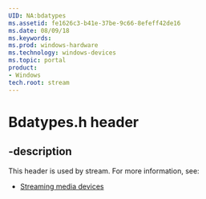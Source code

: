 ```yaml
---
UID: NA:bdatypes
ms.assetid: fe1626c3-b41e-37be-9c66-8efeff42de16
ms.date: 08/09/18
ms.keywords: 
ms.prod: windows-hardware
ms.technology: windows-devices
ms.topic: portal
product:
- Windows
tech.root: stream
---
```


# Bdatypes.h header


## -description


This header is used by stream. For more information, see:

- [Streaming media devices](../_stream/index.md)
